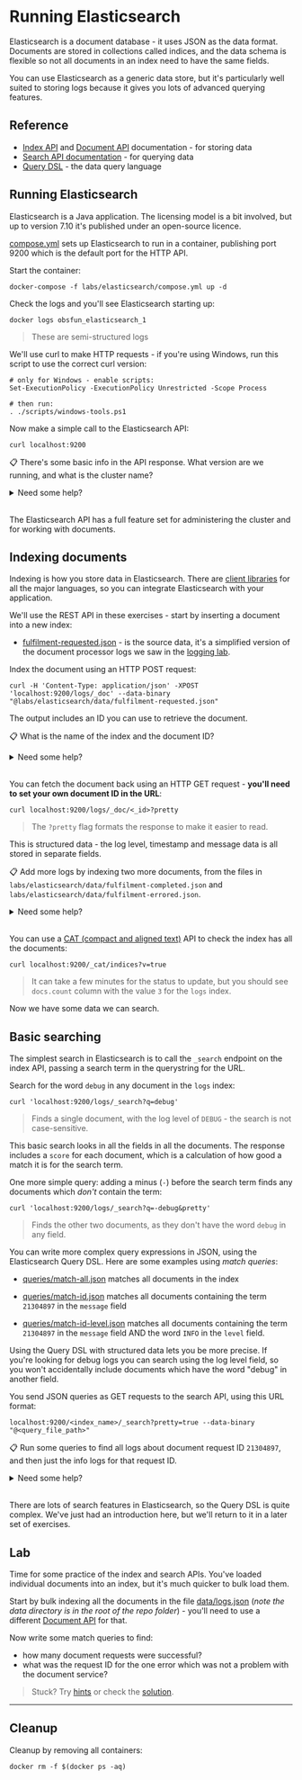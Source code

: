 # Running Elasticsearch

Elasticsearch is a document database - it uses JSON as the data format. Documents are stored in collections called indices, and the data schema is flexible so not all documents in an index need to have the same fields.

You can use Elasticsearch as a generic data store, but it's particularly well suited to storing logs because it gives you lots of advanced querying features.

## Reference

- [Index API](https://www.elastic.co/guide/en/elasticsearch/reference/current/indices.html) and [Document API](https://www.elastic.co/guide/en/elasticsearch/reference/current/docs.html) documentation - for storing data
- [Search API documentation](https://www.elastic.co/guide/en/elasticsearch/reference/current/search-search.html) - for querying data
- [Query DSL](https://www.elastic.co/guide/en/elasticsearch/reference/current/query-dsl.html) - the data query language


## Running Elasticsearch 

Elasticsearch is a Java application. The licensing model is a bit involved, but up to version 7.10 it's published under an open-source licence. 

[compose.yml](./compose.yml) sets up Elasticsearch to run in a container, publishing port 9200 which is the default port for the HTTP API.

Start the container:

```
docker-compose -f labs/elasticsearch/compose.yml up -d
```

Check the logs and you'll see Elasticsearch starting up:

```
docker logs obsfun_elasticsearch_1 
```

> These are semi-structured logs


We'll use curl to make HTTP requests - if you're using Windows, run this script to use the correct curl version:

```
# only for Windows - enable scripts:
Set-ExecutionPolicy -ExecutionPolicy Unrestricted -Scope Process

# then run:
. ./scripts/windows-tools.ps1
```

Now make a simple call to the Elasticsearch API:

```
curl localhost:9200
```

📋 There's some basic info in the API response. What version are we running, and what is the cluster name?

<details>
  <summary>Need some help?</summary>

The API response looks like this:

```
{
  "name" : "68d8e3d046c4",
  "cluster_name" : "elkstack",
  "cluster_uuid" : "9yypBMAjRNC0hjMkr-FrEw",
  "version" : {
    "number" : "7.10.2",
    "build_flavor" : "oss",
    "build_type" : "tar",
    "build_hash" : "747e1cc71def077253878a59143c1f785afa92b9",
    "build_date" : "2021-01-13T00:42:12.435326Z",
    "build_snapshot" : false,
    "lucene_version" : "8.7.0",
    "minimum_wire_compatibility_version" : "6.8.0",
    "minimum_index_compatibility_version" : "6.0.0-beta1"
  },
  "tagline" : "You Know, for Search"
}
```

The version number and cluster name are set in the Docker image - `7.10.2` and `elkstack`.

</details><br/>

The Elasticsearch API has a full feature set for administering the cluster and for working with documents.

## Indexing documents

Indexing is how you store data in Elasticsearch. There are [client libraries](https://www.elastic.co/guide/en/elasticsearch/client/community/current/index.html) for all the major languages, so you can integrate Elasticsearch with your application.

We'll use the REST API in these exercises - start by inserting a document into a new index:

- [fulfilment-requested.json](data/fulfilment-requested.json) - is the source data, it's a simplified version of the document processor logs we saw in the [logging lab](../logging/README.md).

Index the document using an HTTP POST request:

```
curl -H 'Content-Type: application/json' -XPOST 'localhost:9200/logs/_doc' --data-binary "@labs/elasticsearch/data/fulfilment-requested.json"
```

The output includes an ID you can use to retrieve the document.

📋 What is the name of the index and the document ID?

<details>
  <summary>Need some help?</summary>

The API response looks like this:

```
{
   "_index":"logs",
   "_type":"_doc",
   "_id":"ZODwunoBUFcX3q_Yl3rW",
   "_version":1,
   "result":"created",
   "_shards":{
      "total":2,
      "successful":1,
      "failed":0
   },
   "_seq_no":0,
   "_primary_term":1
}
```

The index name is `logs` - you don't need to create indices in advance, Elasticsearch will create them when you try to add documents.

The document ID is generated by Elasticsearch because we didn't specify an ID in the request. In this example it's `ZODwunoBUFcX3q_Yl3rW`.

</details><br/>

You can fetch the document back using an HTTP GET request - **you'll need to set your own document ID in the URL**:

```
curl localhost:9200/logs/_doc/<_id>?pretty
```

> The `?pretty` flag formats the response to make it easier to read.

This is structured data - the log level, timestamp and message data is all stored in separate fields.

📋 Add more logs by indexing two more documents, from the files in `labs/elasticsearch/data/fulfilment-completed.json` and `labs/elasticsearch/data/fulfilment-errored.json`.

<details>
  <summary>Need some help?</summary>

The POST requests are the same, only the path to the source file is different:

```
curl -H 'Content-Type: application/json' -XPOST 'localhost:9200/logs/_doc' --data-binary "@labs/elasticsearch/data/fulfilment-completed.json"

curl -H 'Content-Type: application/json' -XPOST 'localhost:9200/logs/_doc' --data-binary "@labs/elasticsearch/data/fulfilment-errored.json"
```

</details><br/>

You can use a [CAT (compact and aligned text)](https://www.elastic.co/guide/en/elasticsearch/reference/7.x/cat.html) API to check the index has all the documents:

```
curl localhost:9200/_cat/indices?v=true
```

> It can take a few minutes for the status to update, but you should see `docs.count` column with the value `3` for the `logs` index.

Now we have some data we can search.

## Basic searching

The simplest search in Elasticsearch is to call the `_search` endpoint on the index API, passing a search term in the querystring for the URL.

Search for the word `debug` in any document in the `logs` index:

```
curl 'localhost:9200/logs/_search?q=debug'
```

> Finds a single document, with the log level of `DEBUG` - the search is not case-sensitive.

This basic search looks in all the fields in all the documents. The response includes a `score` for each document, which is a calculation of how good a match it is for the search term.

One more simple query: adding a minus (`-`) before the search term finds any documents which _don't_ contain the term:

```
curl 'localhost:9200/logs/_search?q=-debug&pretty'
```

> Finds the other two documents, as they don't have the word `debug` in any field.


You can write more complex query expressions in JSON, using the Elasticsearch Query DSL. Here are some examples using _match queries_:

- [queries/match-all.json](queries/match-all.json) matches all documents in the index

- [queries/match-id.json](queries/match-id.json) matches all documents containing the term `21304897` in the `message` field

- [queries/match-id-level.json](queries/match-id-level.json) matches all documents containing the term `21304897` in the `message` field AND the word `INFO` in the `level` field.

Using the Query DSL with structured data lets you be more precise. If you're looking for debug logs you can search using the log level field, so you won't accidentally include documents which have the word "debug" in another field.

You send JSON queries as GET requests to the search API, using this URL format:

```
localhost:9200/<index_name>/_search?pretty=true --data-binary "@<query_file_path>"
```

📋 Run some queries to find all logs about document request ID `21304897`, and then just the info logs for that request ID.

<details>
  <summary>Need some help?</summary>

You can use the JSON files in the `queries` folder.

To find all logs for that ID:

```
curl -H 'Content-Type: application/json' localhost:9200/logs/_search?pretty=true --data-binary '@labs/elasticsearch/queries/match-id.json'
```

> Returns two matches, one info log and one debug.

To find just the info logs for that ID:

```
curl -H 'Content-Type: application/json' localhost:9200/logs/_search?pretty=true --data-binary '@labs/elasticsearch/queries/match-id-level.json'
```

> Returns a single match.

</details><br/>

There are lots of search features in Elasticsearch, so the Query DSL is quite complex. We've just had an introduction here, but we'll return to  it in a later set of exercises.

## Lab

Time for some practice of the index and search APIs. You've loaded individual documents into an index, but it's much quicker to bulk load them.

Start by bulk indexing all the documents in the file [data/logs.json](../../data/logs.json) (_note the data directory is in the root of the repo folder_) - you'll need to use a different [Document API](https://www.elastic.co/guide/en/elasticsearch/reference/current/docs.html) for that.

Now write some match queries to find:

- how many document requests were successful?
- what was the request ID for the one error which was not a problem with the document service?

> Stuck? Try [hints](hints.md) or check the [solution](solution.md).

___
## Cleanup

Cleanup by removing all containers:

```
docker rm -f $(docker ps -aq)
```